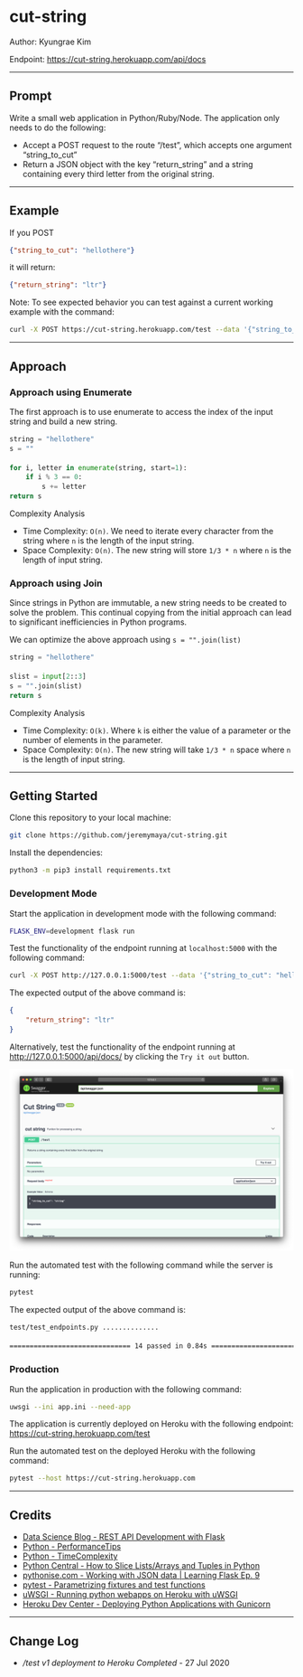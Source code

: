 # cut-string

Author: Kyungrae Kim

Endpoint: <https://cut-string.herokuapp.com/api/docs>

----

## Prompt

Write a small web application in Python/Ruby/Node. The application only needs to do the following:

* Accept a POST request to the route “/test”, which accepts one argument “string_to_cut”
* Return a JSON object with the key “return_string” and a string containing every third letter from the original string.

----

## Example

If you POST

```json
{"string_to_cut": "hellothere"}
```

it will return:

```json
{"return_string": "ltr"}
```

Note: To see expected behavior you can test against a current working example with the command:

```bash
curl -X POST https://cut-string.herokuapp.com/test --data '{"string_to_cut": "hellothere"}' -H 'Content-Type: application/json'
```

----

## Approach

### Approach using Enumerate

The first approach is to use enumerate to access the index of the input string and build a new string.

```python
string = "hellothere"
s = ""

for i, letter in enumerate(string, start=1):
    if i % 3 == 0:
        s += letter
return s
```

Complexity Analysis

* Time Complexity: ```O(n)```. We need to iterate every character from the string where ```n``` is the length of the input string.
* Space Complexity: ```O(n)```. The new string will store  ```1/3 * n``` where ```n``` is the length of input string.

### Approach using Join

Since strings in Python are immutable, a new string needs to be created to solve the problem. This continual copying from the initial approach can lead to significant inefficiencies in Python programs.

We can optimize the above approach using ```s = "".join(list)```

```python
string = "hellothere"

slist = input[2::3]
s = "".join(slist)
return s
```

Complexity Analysis

* Time Complexity: ```O(k)```. Where ```k``` is either the value of a parameter or the number of elements in the parameter.
* Space Complexity: ```O(n)```. The new string will take ```1/3 * n``` space where ```n``` is the length of input string.

----

## Getting Started

Clone this repository to your local machine:

```bash
git clone https://github.com/jeremymaya/cut-string.git
```

Install the dependencies:

```bash
python3 -m pip3 install requirements.txt
```

### Development Mode

Start the application in development mode with the following command:

```bash
FLASK_ENV=development flask run
```

Test the functionality of the endpoint running at ```localhost:5000``` with the following command:

```bash
curl -X POST http://127.0.0.1:5000/test --data '{"string_to_cut": "hellothere"}' -H 'Content-Type: application/json'
```

The expected output of the above command is:

```json
{
    "return_string": "ltr"
}
```

Alternatively, test the functionality of the endpoint running at <http://127.0.0.1:5000/api/docs/> by clicking the ```Try it out``` button.

![Open API](assets/open_api.png)

Run the automated test with the following command while the server is running:

```bash
pytest
```

The expected output of the above command is:

```bash
test/test_endpoints.py ..............                                    [100%]

============================== 14 passed in 0.84s ==============================
```

### Production

Run the application in production with the following command:

```bash
uwsgi --ini app.ini --need-app
```

The application is currently deployed on Heroku with the following endpoint: <https://cut-string.herokuapp.com/test>

Run the automated test on the deployed Heroku with the following command:

```bash
pytest --host https://cut-string.herokuapp.com
```

----

## Credits

* [Data Science Blog - REST API Development with Flask](https://www.datascienceblog.net/post/programming/flask-api-development/)
* [Python - PerformanceTips](https://wiki.python.org/moin/PythonSpeed/PerformanceTips)
* [Python - TimeComplexity](https://wiki.python.org/moin/TimeComplexity#list)
* [Python Central - How to Slice Lists/Arrays and Tuples in Python](https://www.pythoncentral.io/how-to-slice-listsarrays-and-tuples-in-python/)
* [pythonise.com - Working with JSON data | Learning Flask Ep. 9](https://pythonise.com/series/learning-flask/working-with-json-in-flask)
* [pytest - Parametrizing fixtures and test functions](https://docs.pytest.org/en/latest/parametrize.html)
* [uWSGI - Running python webapps on Heroku with uWSGI](https://uwsgi-docs.readthedocs.io/en/latest/tutorials/heroku_python.html)
* [Heroku Dev Center - Deploying Python Applications with Gunicorn](https://devcenter.heroku.com/articles/python-gunicorn)

----

## Change Log

* */test v1 deployment to Heroku Completed* - 27 Jul 2020
